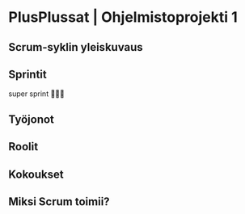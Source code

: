 # PlusPlussat | Ohjelmistoprojekti 1

## Scrum-syklin yleiskuvaus

## Sprintit
super sprint 🏃🏻‍♂️
## Työjonot

## Roolit

## Kokoukset

## Miksi Scrum toimii?
